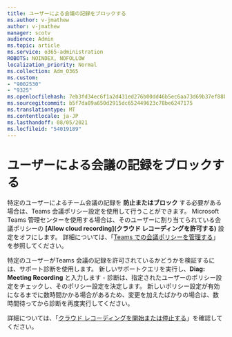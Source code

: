 ```yaml
---
title: ユーザーによる会議の記録をブロックする
ms.author: v-jmathew
author: v-jmathew
manager: scotv
audience: Admin
ms.topic: article
ms.service: o365-administration
ROBOTS: NOINDEX, NOFOLLOW
localization_priority: Normal
ms.collection: Adm_O365
ms.custom:
- "9002530"
- "9325"
ms.openlocfilehash: 7eb3fd34ec6f1a2d431ed276b00dd46b5ec6aa73d69b37ef88b1ba0ca6f5d077
ms.sourcegitcommit: b5f7da89a650d2915dc652449623c78be6247175
ms.translationtype: MT
ms.contentlocale: ja-JP
ms.lasthandoff: 08/05/2021
ms.locfileid: "54019189"
---
```

# <a name="block-user-from-recording-meetings"></a>ユーザーによる会議の記録をブロックする

特定のユーザーによるチーム会議の記録を **防止またはブロック** する必要がある場合は、Teams 会議ポリシー設定を使用して行うことができます。 Microsoft Teams 管理センターを使用する場合は、そのユーザーに割り当てられている会議ポリシーの **[Allow cloud recording](クラウド レコーディングを許可する)** 設定をオフにします。 詳細については、「[Teams での会議ポリシーを管理する](https://docs.microsoft.com/microsoftteams/meeting-policies-in-teams#allow-cloud-recording)」を参照してください。

特定のユーザーがTeams 会議の記録を許可されているかどうかを検証するには、サポート診断を使用します。 新しいサポートクエリを実行し、**Diag: Meeting Recording** と入力します - 診断は、指定されたユーザーのポリシー設定をチェックし、そのポリシー設定を決定します。 新しいポリシー設定が有効になるまでに数時間かかる場合があるため、変更を加えたばかりの場合は、数時間待ってから診断を再度実行してください。

詳細については、「[クラウド レコーディングを開始または停止する](https://docs.microsoft.com/microsoftteams/cloud-recording#turn-on-or-turn-off-cloud-recording)」を確認してください。
